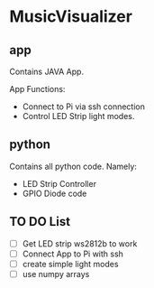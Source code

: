 # MusicVisualizer

## app

Contains JAVA App. 

App Functions:

- Connect to Pi via ssh connection
- Control LED Strip light modes.

## python

Contains all python code. Namely:

- LED Strip Controller
- GPIO Diode code


## TO DO List

 - [ ] Get LED strip ws2812b to work
 - [ ] Connect App to Pi with ssh
 - [ ] create simple light modes
 - [ ] use numpy arrays
